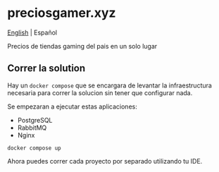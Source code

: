 # preciosgamer.xyz

[English](/README.md) | Español

Precios de tiendas gaming del pais en un solo lugar

## Correr la solution

Hay un `docker compose` que se encargara de levantar la infraestructura necesaria para correr la solucion sin tener que configurar nada.

Se empezaran a ejecutar estas aplicaciones:

- PostgreSQL
- RabbitMQ
- Nginx

```
docker compose up
```

Ahora puedes correr cada proyecto por separado utilizando tu IDE.
